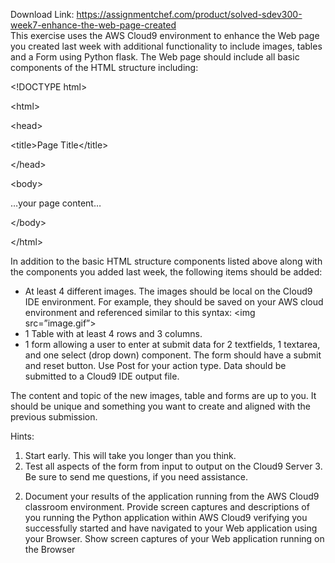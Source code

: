Download Link: https://assignmentchef.com/product/solved-sdev300-week7-enhance-the-web-page-created
<br>
This exercise uses the AWS Cloud9 environment to enhance the Web page you created last week with additional functionality to include images, tables and a Form using Python flask. The Web page should include all basic components of the HTML structure including:

&lt;!DOCTYPE html&gt;

&lt;html&gt;

&lt;head&gt;

&lt;title&gt;Page Title&lt;/title&gt;

&lt;/head&gt;

&lt;body&gt;

…your page content…

&lt;/body&gt;

&lt;/html&gt;

In addition to the basic HTML structure components listed above along with the components you added last week, the following items should be added:

<ul>

 <li>At least 4 different images. The images should be local on the Cloud9 IDE environment. For example, they should be saved on your AWS cloud environment and referenced similar to this syntax: &lt;img src=”image.gif”&gt;</li>

 <li>1 Table with at least 4 rows and 3 columns.</li>

 <li>1 form allowing a user to enter at submit data for 2 textfields, 1 textarea, and one select (drop down) component. The form should have a submit and reset button. Use Post for your action type. Data should be submitted to a Cloud9 IDE output file.</li>

</ul>

The content and topic of the new images, table and forms are up to you. It should be unique and something you want to create and aligned with the previous submission.

Hints:

<ol>

 <li>Start early. This will take you longer than you think.</li>

 <li>Test all aspects of the form from input to output on the Cloud9 Server 3. Be sure to send me questions, if you need assistance.</li>

</ol>

2. Document your results of the application running from the AWS Cloud9 classroom environment.  Provide screen captures and descriptions of you running the Python application within AWS Cloud9 verifying you successfully started and have navigated to your Web application using your Browser. Show screen captures of your Web application running on the Browser